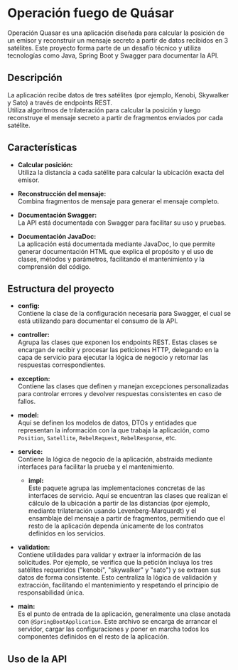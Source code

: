 # Operación fuego de Quásar

Operación Quasar es una aplicación diseñada para calcular la posición de un emisor y reconstruir un mensaje secreto a partir de datos recibidos en 3 satélites. Este proyecto forma parte de un desafío técnico y utiliza tecnologías como Java, Spring Boot y Swagger para documentar la API.

## Descripción

La aplicación recibe datos de tres satélites (por ejemplo, Kenobi, Skywalker y Sato) a través de endpoints REST.  
Utiliza algoritmos de trilateración para calcular la posición y luego reconstruye el mensaje secreto a partir de fragmentos enviados por cada satélite.

## Características

- **Calcular posición:**  
  Utiliza la distancia a cada satélite para calcular la ubicación exacta del emisor.

- **Reconstrucción del mensaje:**  
  Combina fragmentos de mensaje para generar el mensaje completo.

- **Documentación Swagger:**  
  La API está documentada con Swagger para facilitar su uso y pruebas.

- **Documentación JavaDoc:**  
  La aplicación está documentada mediante JavaDoc, lo que permite generar documentación HTML que explica el propósito y el uso de clases, métodos y parámetros, facilitando el mantenimiento y la comprensión del código.

## Estructura del proyecto

- **config:**  
  Contiene la clase de la configuración necesaria para Swagger, el cual se está utilizando para documentar el consumo de la API.

- **controller:**  
  Agrupa las clases que exponen los endpoints REST. Estas clases se encargan de recibir y procesar las peticiones HTTP, delegando en la capa de servicio para ejecutar la lógica de negocio y retornar las respuestas correspondientes.

- **exception:**  
  Contiene las clases que definen y manejan excepciones personalizadas para controlar errores y devolver respuestas consistentes en caso de fallos.

- **model:**  
  Aquí se definen los modelos de datos, DTOs y entidades que representan la información con la que trabaja la aplicación, como `Position`, `Satellite`, `RebelRequest`, `RebelResponse`, etc.

- **service:**  
  Contiene la lógica de negocio de la aplicación, abstraída mediante interfaces para facilitar la prueba y el mantenimiento.

  - **impl:**  
    Este paquete agrupa las implementaciones concretas de las interfaces de servicio. Aquí se encuentran las clases que realizan el cálculo de la ubicación a partir de las distancias (por ejemplo, mediante trilateración usando Levenberg-Marquardt) y el ensamblaje del mensaje a partir de fragmentos, permitiendo que el resto de la aplicación dependa únicamente de los contratos definidos en los servicios.

- **validation:**  
  Contiene utilidades para validar y extraer la información de las solicitudes. Por ejemplo, se verifica que la petición incluya los tres satélites requeridos ("kenobi", "skywalker" y "sato") y se extraen sus datos de forma consistente. Esto centraliza la lógica de validación y extracción, facilitando el mantenimiento y respetando el principio de responsabilidad única.

- **main:**  
  Es el punto de entrada de la aplicación, generalmente una clase anotada con `@SpringBootApplication`. Este archivo se encarga de arrancar el servidor, cargar las configuraciones y poner en marcha todos los componentes definidos en el resto de la aplicación.

## Uso de la API


